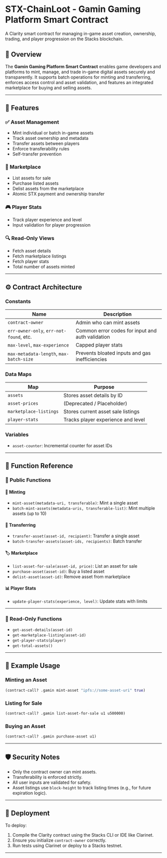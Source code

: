 

# STX-ChainLoot - Gamin Gaming Platform Smart Contract

A Clarity smart contract for managing in-game asset creation, ownership, trading, and player progression on the Stacks blockchain.

## 🚀 Overview

The **Gamin Gaming Platform Smart Contract** enables game developers and platforms to mint, manage, and trade in-game digital assets securely and transparently. It supports batch operations for minting and transferring, enforces access control and asset validation, and features an integrated marketplace for buying and selling assets.

---

## 🔐 Features

### ✅ Asset Management

* Mint individual or batch in-game assets
* Track asset ownership and metadata
* Transfer assets between players
* Enforce transferability rules
* Self-transfer prevention

### 🛒 Marketplace

* List assets for sale
* Purchase listed assets
* Delist assets from the marketplace
* Atomic STX payment and ownership transfer

### 🎮 Player Stats

* Track player experience and level
* Input validation for player progression

### 🔍 Read-Only Views

* Fetch asset details
* Fetch marketplace listings
* Fetch player stats
* Total number of assets minted

---

## ⚙️ Contract Architecture

### Constants

| Name                                    | Description                                      |
| --------------------------------------- | ------------------------------------------------ |
| `contract-owner`                        | Admin who can mint assets                        |
| `err-owner-only`, `err-not-found`, etc. | Common error codes for input and auth validation |
| `max-level`, `max-experience`           | Capped player stats                              |
| `max-metadata-length`, `max-batch-size` | Prevents bloated inputs and gas inefficiencies   |

### Data Maps

| Map                    | Purpose                            |
| ---------------------- | ---------------------------------- |
| `assets`               | Stores asset details by ID         |
| `asset-prices`         | (Deprecated / Placeholder)         |
| `marketplace-listings` | Stores current asset sale listings |
| `player-stats`         | Tracks player experience and level |

### Variables

* `asset-counter`: Incremental counter for asset IDs

---

## 🧾 Function Reference

### 🧱 Public Functions

#### 🔨 Minting

* `mint-asset(metadata-uri, transferable)`: Mint a single asset
* `batch-mint-assets(metadata-uris, transferable-list)`: Mint multiple assets (up to 10)

#### 🔄 Transferring

* `transfer-asset(asset-id, recipient)`: Transfer a single asset
* `batch-transfer-assets(asset-ids, recipients)`: Batch transfer

#### 🏷 Marketplace

* `list-asset-for-sale(asset-id, price)`: List an asset for sale
* `purchase-asset(asset-id)`: Buy a listed asset
* `delist-asset(asset-id)`: Remove asset from marketplace

#### 📊 Player Stats

* `update-player-stats(experience, level)`: Update stats with limits

---

### 📖 Read-Only Functions

* `get-asset-details(asset-id)`
* `get-marketplace-listing(asset-id)`
* `get-player-stats(player)`
* `get-total-assets()`

---

## 🧪 Example Usage

### Minting an Asset

```clojure
(contract-call? .gamin mint-asset "ipfs://some-asset-uri" true)
```

### Listing for Sale

```clojure
(contract-call? .gamin list-asset-for-sale u1 u500000)
```

### Buying an Asset

```clojure
(contract-call? .gamin purchase-asset u1)
```

---

## 🛡 Security Notes

* Only the contract owner can mint assets.
* Transferability is enforced strictly.
* All user inputs are validated for safety.
* Asset listings use `block-height` to track listing times (e.g., for future expiration logic).

---

## 🧱 Deployment

To deploy:

1. Compile the Clarity contract using the Stacks CLI or IDE like Clarinet.
2. Ensure you initialize `contract-owner` correctly.
3. Run tests using Clarinet or deploy to a Stacks testnet.

---
